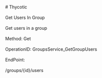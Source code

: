 <br>#     Thycotic</br>
<br>Get Users In Group</br>
<br>Get users in a group</br>
<br>Method: Get</br>
<br>OperationID: GroupsService_GetGroupUsers</br>
<br>EndPoint:</br>
<br>/groups/{id}/users</br>
